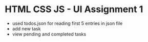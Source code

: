 # HTML CSS JS - UI Assignment 1

- used todos.json for reading first 5 entries in json file
- add new task
- view pending and completed tasks
